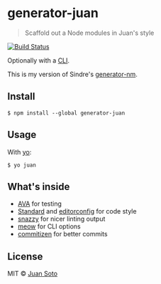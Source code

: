 # generator-juan

> Scaffold out a Node modules in Juan's style

[![Build Status](https://img.shields.io/travis/sotojuan/generator-juan.svg?style=flat-square)](https://travis-ci.org/sotojuan/generator-juan)

Optionally with a [CLI](http://en.wikipedia.org/wiki/Command-line_interface).

This is my version of Sindre's [generator-nm](https://github.com/sindresorhus/generator-nm).

## Install

```
$ npm install --global generator-juan
```

## Usage

With [yo](https://github.com/yeoman/yo):

```
$ yo juan
```

## What's inside

* [AVA](https://github.com/sindresorhus/ava) for testing
* [Standard](https://github.com/feross/standard) and [editorconfig](http://editorconfig.org) for code style
* [snazzy](https://github.com/feross/snazzy) for nicer linting output
* [meow](https://github.com/sindresorhus/meow) for CLI options
* [commitizen](https://commitizen.github.io/cz-cli/) for better commits


## License

MIT © [Juan Soto](http://juansoto.me)
